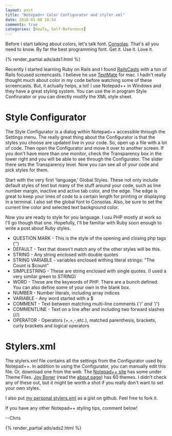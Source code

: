 ```yaml
---
layout: post
title: "Notepad++ Color Configurator and styler.xml"
date: 2010-01-08 10:54
comments: true
categories: [HowTo, Self-Reference]
---
```


Before I start talking about colors, let's talk font.
[Consolas](http://www.microsoft.com/downloads/details.aspx?familyid=22e69ae4-7e40-4807-8a86-b3d36fab68d3&displaylang=en).
That's all you need to know. By far the best programming font. Get it. Use it. Love it.

{% render_partial ads/ads1.html %}

<!--more-->

Recently I started learning Ruby on Rails and I found
[RailsCasts](http://railscasts.com/) with a ton of Rails focused screencasts.
I believe he use [TextMate](http://macromates.com/) for mac. I hadn't really
thought much about color in my code before watching some of these screencasts.
But, it actually helps, a lot! I use Notepad++ in Windows and they have a great
styling system. You can use the in program Style Confirurator or you can
directly modify the XML style sheet.

# Style Configurator

The Style Configurator is a dialog within Notepad++ accessible through the
Settings menu. The really great thing about the Configurator is that the styles
you choose are updated live in your code. So, open up a file with a lot of code.
Then open the Configurator and move it over to another screen. If you don't have
more than one monitor, check the Transparency box in the lower right and you
will be able to see through the Configurator. The slider there sets the
Transparency level. Now you can see all of your code and pick styles for them.

Start with the very first 'language,' Global Styles. These not only include
default styles of text but many of the stuff around your code, such as line
number margin, inactive and active tab color, and the edge. The edge is great
to keep your lines of code to a certain length for printing or displaying in a
terminal. I also set the global font to Consolas. Also, be sure to set the
current line color and selected text background color.

Now you are ready to style for you language. I usu PHP mostly at work so I'll
go though that one. Hopefully, I'll be familiar with Ruby soon enough to write
a post about Ruby styles.

* QUESTION MARK - This is the style of the opening and closing php tags
  ('<?php' and '?>')
* DEFAULT - Text that doesn't match any of the other styles will be this.
* STRING - Any string enclosed with double quotes
* STRING VARIABLE - variables enclosed withing literal strings: "The Count is
  $count"
* SIMPLESTRING - These are string enclosed with single quotes. (I used a very
  similar green to STRING)
* WORD - These are the keywords of PHP. There are a bunch defined. You can also
  define some of your own in the blank box.
* NUMBER - Number literals, including array indices
* VARIABLE - Any word started with a $
* COMMENT - Text between matching multi-line comments ('/*' and '*/')
* COMMENTLINE - Text on a line after and including two forward slashes (//)
* OPERATOR - Operators (+,=,-,etc.), matched parenthesis, brackets, curly
  brackets and logical operators

# Stylers.xml

The stylers.xml file contains all the settings from the Configurator used by
Notepad++. In addition to using the Configurator, you can manually edit this
file. Or, download one from the web. The [Notepad++ 
site](http://notepad-plus.sourceforge.net/uk/download.php) has some under Theme
Files. [Joy Boner](http://joyboner.com/60-free-textmate-notepad-styler-themes/)
(read the [about page](http://joyboner.com/about/)) has 60 themes. I didn't
check any of these out, but it might be worth a shot if you really don't want
to set your own styles. 

I also put [my personal stylers.xml](http://gist.github.com/272115) as a gist
on github. Feel free to fork it.

If you have any other Notepad++ styling tips, comment below!

--Chris

  
{% render_partial ads/ads2.html %}
